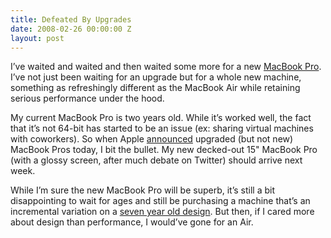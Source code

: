 ```yaml
---
title: Defeated By Upgrades
date: 2008-02-26 00:00:00 Z
layout: post
---
```


I’ve waited and waited and then waited some more for a new [MacBook Pro](http://www.apple.com/macbookpro/). I’ve not just been waiting for an upgrade but for a whole new machine, something as refreshingly different as the MacBook Air while retaining serious performance under the hood.

My current MacBook Pro is two years old. While it’s worked well, the fact that it’s not 64-bit has started to be an issue (ex: sharing virtual machines with coworkers). So when Apple [announced](http://www.macworld.com/article/132255/2008/02/macbookair.html) upgraded (but not new) MacBook Pros today, I bit the bullet. My new decked-out 15" MacBook Pro (with a glossy screen, after much debate on Twitter) should arrive next week.

While I’m sure the new MacBook Pro will be superb, it’s still a bit disappointing to wait for ages and still be purchasing a machine that’s an incremental variation on a [seven year old design](http://en.wikipedia.org/wiki/PowerBook_G4#Titanium_PowerBook_G4). But then, if I cared more about design than performance, I would’ve gone for an Air.
